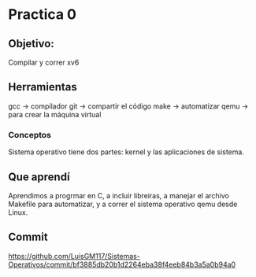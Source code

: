 # Practica 0
## Objetivo:
Compilar y correr xv6

## Herramientas 
gcc -> compilador 
git -> compartir el código
make -> automatizar
qemu -> para crear la máquina virtual 

### Conceptos
Sistema operativo tiene dos partes: kernel y las aplicaciones de sistema.

## Que aprendí

Aprendimos a progrmar en C, a incluir libreiras, a manejar el archivo Makefile para automatizar, y a correr el sistema operativo qemu desde Linux.

## Commit

https://github.com/LuisGM117/Sistemas-Operativos/commit/bf3885db20b1d2264eba38f4eeb84b3a5a0b94a0
